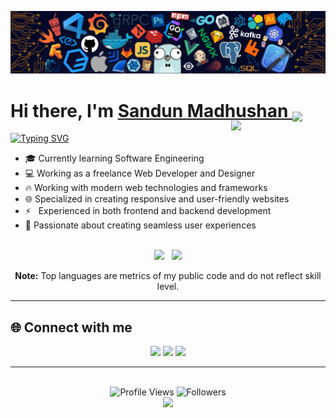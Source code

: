 ![Header](./header.png)

<h1 align="left">
  Hi there, I'm <a href="https://sandunmadhushan.github.io/">Sandun Madhushan </a>
  <img src="https://user-images.githubusercontent.com/74038190/214644152-52f47eb3-5e31-4f47-8758-05c9468d5596.gif" width="4%" valign="bottom" />
</h1>

<div align="left">
<img align="right" src="https://github.com/7oSkaaa/7oSkaaa/blob/main/Images/Right_Side.gif?raw=true" width="30%" style="margin-top: -20px" />

[![Typing SVG](https://readme-typing-svg.demolab.com?font=Fira+Code&size=16&pause=1000&color=2DD700&background=000000&width=435&lines=I'm+a+Software+Engineering+UG;I'm+a+Freelance+Web+Developer)](https://git.io/typing-svg)

- 🎓 Currently learning Software Engineering  
- 💻 Working as a freelance Web Developer and Designer
- 🔥 Working with modern web technologies and frameworks
- 🌐 Specialized in creating responsive and user-friendly websites
- ⚡ &nbsp;&nbsp;Experienced in both frontend and backend development
- 📱 Passionate about creating seamless user experiences

</div>

<br clear="right">

<div align="center">
    <img height="180em" src="https://github-readme-stats.vercel.app/api?username=sandunMadhushan&show_icons=true&locale=en&theme=algolia"/>
    &nbsp;
    <img height="180em" src="https://github-readme-stats.vercel.app/api/top-langs?username=sandunMadhushan&layout=compact&theme=algolia"/>
</div>

<p align="center">
  <b>Note:</b> Top languages are metrics of my public code and do not reflect skill level.
</p>

<!-- <div align="center"> -->
  
<!--  [![GitHub Streak](https://streak-stats.demolab.com?user=sandunMadhushan&theme=algolia)](https://git.io/streak-stats) -->

<!--<picture>
        <source media="(prefers-color-scheme: dark)" srcset="https://streak-stats.demolab.com?user=sandunMadhushan&theme=algolia">
        <source media="(prefers-color-scheme: light)" srcset="https://streak-stats.demolab.com?user=sandunMadhushan&theme=default">
        <img 
            src="https://streak-stats.demolab.com?user=sandunMadhushan&theme=algolia" 
            alt="" 
            style="display: block;" 
            onerror="this.parentElement.style.display='none'"
        >
</picture> -->

<!-- <a href="https://app.daily.dev/sandunmadhushan"><img src="./devcard.png" width="356" alt="Sandun Madhushan's Dev Card"/></a> -->

<!--</div>-->

<hr>

## 🌐 Connect with me

<p align="center">
  <a href="https://sandunmadhushan.github.io/"><img src="https://img.shields.io/badge/Website-%23.svg?style=for-the-badge&logo=www&logoColor=white" /></a>
  <a href="https://www.linkedin.com/in/sandunmadhushan"><img src="https://img.shields.io/badge/LinkedIn-blue?style=for-the-badge&logo=linkedin&logoColor=white" /></a>
  <a href="https://twitter.com/SandunMadhushan"><img src="https://img.shields.io/badge/Twitter-blue?style=for-the-badge&logo=twitter&logoColor=white" /></a>
</p>
<hr>

</br>

<div align="center">
  <img src="https://komarev.com/ghpvc/?username=sandunMadhushan&style=for-the-badge&color=blue" alt="Profile Views" />
  <img src="https://img.shields.io/github/followers/sandunMadhushan?label=Followers&style=for-the-badge&color=blue" alt="Followers" />
</div>

<div align="center">
  <img src="https://capsule-render.vercel.app/api?type=waving&color=gradient&height=100&section=footer" />
</div>

